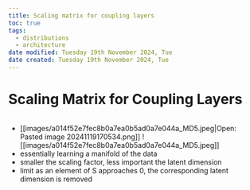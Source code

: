 ```yaml
---
title: Scaling matrix for coupling layers
toc: true
tags:
  - distributions
  - architecture
date modified: Tuesday 19th November 2024, Tue
date created: Tuesday 19th November 2024, Tue
---
```


# Scaling Matrix for Coupling Layers
```toc
```
- [[images/a014f52e7fec8b0a7ea0b5ad0a7e044a_MD5.jpeg|Open: Pasted image 20241119170534.png]]
![[images/a014f52e7fec8b0a7ea0b5ad0a7e044a_MD5.jpeg]]
- essentially learning a manifold of the data
- smaller the scaling factor, less important the latent dimension
- limit as an element of S approaches 0, the corresponding latent dimension is removed